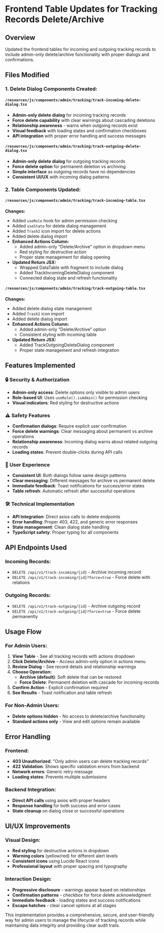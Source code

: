 # Frontend Table Updates for Tracking Records Delete/Archive

## Overview
Updated the frontend tables for incoming and outgoing tracking records to include admin-only delete/archive functionality with proper dialogs and confirmations.

## Files Modified

### 1. **Delete Dialog Components Created:**

#### `/resources/js/components/admin/tracking/track-incoming-delete-dialog.tsx`
- **Admin-only delete dialog** for incoming tracking records
- **Force delete capability** with clear warnings about cascading deletions
- **Relationship awareness** - warns when outgoing records exist
- **Visual feedback** with loading states and confirmation checkboxes
- **API integration** with proper error handling and success messages

#### `/resources/js/components/admin/tracking/track-outgoing-delete-dialog.tsx`
- **Admin-only delete dialog** for outgoing tracking records
- **Force delete option** for permanent deletion vs archiving
- **Simple interface** as outgoing records have no dependencies
- **Consistent UI/UX** with incoming dialog patterns

### 2. **Table Components Updated:**

#### `/resources/js/components/admin/tracking/track-incoming-table.tsx`
**Changes:**
- Added `useRole` hook for admin permission checking
- Added `useState` for delete dialog management
- Added `Trash2` icon import for delete actions
- Added delete dialog import
- **Enhanced Actions Column:**
  - Added admin-only "Delete/Archive" option in dropdown menu
  - Red styling for destructive action
  - Proper state management for dialog opening
- **Updated Return JSX:**
  - Wrapped DataTable with fragment to include dialog
  - Added TrackIncomingDeleteDialog component
  - Connected dialog state and refresh functionality

#### `/resources/js/components/admin/tracking/track-outgoing-table.tsx`
**Changes:**
- Added delete dialog state management
- Added `Trash2` icon import
- Added delete dialog import
- **Enhanced Actions Column:**
  - Added admin-only "Delete/Archive" option
  - Consistent styling with incoming table
- **Updated Return JSX:**
  - Added TrackOutgoingDeleteDialog component
  - Proper state management and refresh integration

## Features Implemented

### 🔒 **Security & Authorization**
- **Admin-only access**: Delete options only visible to admin users
- **Role-based UI**: Uses `useRole().isAdmin()` for permission checking
- **Visual indicators**: Red styling for destructive actions

### ⚠️ **Safety Features**
- **Confirmation dialogs**: Require explicit user confirmation
- **Force delete warnings**: Clear messaging about permanent vs archive operations
- **Relationship awareness**: Incoming dialog warns about related outgoing records
- **Loading states**: Prevent double-clicks during API calls

### 🔄 **User Experience**
- **Consistent UI**: Both dialogs follow same design patterns
- **Clear messaging**: Different messages for archive vs permanent delete
- **Immediate feedback**: Toast notifications for success/error states
- **Table refresh**: Automatic refresh after successful operations

### 🛠️ **Technical Implementation**
- **API Integration**: Direct axios calls to delete endpoints
- **Error handling**: Proper 403, 422, and generic error responses
- **State management**: Clean dialog state handling
- **TypeScript safety**: Proper typing for all components

## API Endpoints Used

### **Incoming Records:**
- `DELETE /api/v1/track-incoming/{id}` - Archive incoming record
- `DELETE /api/v1/track-incoming/{id}?force=true` - Force delete with relations

### **Outgoing Records:**
- `DELETE /api/v1/track-outgoing/{id}` - Archive outgoing record  
- `DELETE /api/v1/track-outgoing/{id}?force=true` - Force delete permanently

## Usage Flow

### **For Admin Users:**
1. **View Table** - See all tracking records with actions dropdown
2. **Click Delete/Archive** - Access admin-only option in actions menu
3. **Review Dialog** - See record details and relationship warnings
4. **Choose Operation:**
   - **Archive (default)**: Soft delete that can be restored
   - **Force Delete**: Permanent deletion with cascade for incoming records
5. **Confirm Action** - Explicit confirmation required
6. **See Results** - Toast notification and table refresh

### **For Non-Admin Users:**
- **Delete options hidden** - No access to delete/archive functionality
- **Standard actions only** - View and edit options remain available

## Error Handling

### **Frontend:**
- **403 Unauthorized**: "Only admin users can delete tracking records"
- **422 Validation**: Shows specific validation errors from backend
- **Network errors**: Generic retry message
- **Loading states**: Prevents multiple submissions

### **Backend Integration:**
- **Direct API calls** using axios with proper headers
- **Response handling** for both success and error cases
- **State cleanup** on dialog close or successful operations

## UI/UX Improvements

### **Visual Design:**
- **Red styling** for destructive actions in dropdown
- **Warning colors** (yellow/red) for different alert levels
- **Consistent icons** using Lucide React icons
- **Professional layout** with proper spacing and typography

### **Interaction Design:**
- **Progressive disclosure** - warnings appear based on relationships
- **Confirmation patterns** - checkbox for force delete acknowledgment  
- **Immediate feedback** - loading states and success notifications
- **Escape hatches** - clear cancel options at all stages

This implementation provides a comprehensive, secure, and user-friendly way for admin users to manage the lifecycle of tracking records while maintaining data integrity and providing clear audit trails.
